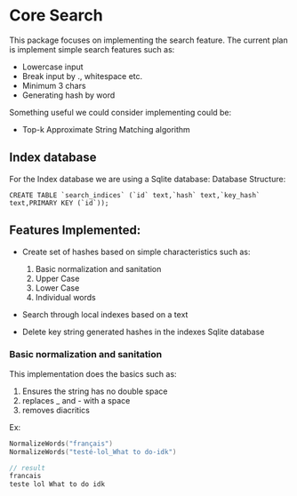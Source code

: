 # Core Search

This package focuses on implementing the search feature. The current plan is
implement simple search features such as:
- Lowercase input
- Break input by ., whitespace etc.
- Minimum 3 chars
- Generating hash by word

Something useful we could consider implementing could be:
- Top-k Approximate String Matching algorithm

## Index database
For the Index database we are using a Sqlite database:
Database Structure: 
```
CREATE TABLE `search_indices` (`id` text,`hash` text,`key_hash` text,PRIMARY KEY (`id`));
```

## Features Implemented: 
- Create set of hashes based on simple characteristics such as:
  1. Basic normalization and sanitation 
  2. Upper Case 
  3. Lower Case 
  4. Individual words 

- Search through local indexes based on a text 
- Delete key string generated hashes in the indexes Sqlite database 

### Basic normalization and sanitation
This implementation does the basics such as:
  1. Ensures the string has no double space 
  2. replaces _ and - with a space 
  3. removes diacritics

Ex:
```go
NormalizeWords("français")
NormalizeWords("testé-lol_What to do-idk")

// result
francais
teste lol What to do idk
```


